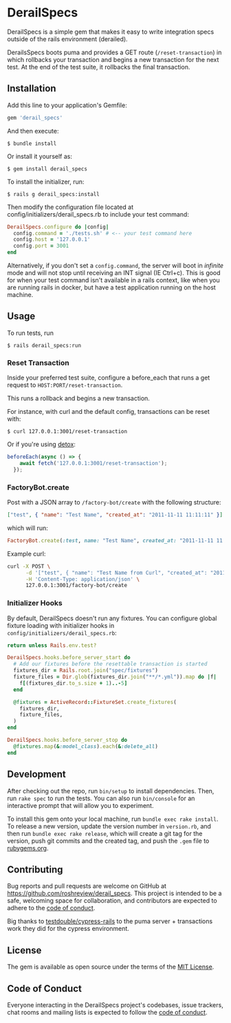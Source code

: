 # DerailSpecs

DerailSpecs is a simple gem that makes it easy to write integration specs outside
of the rails environment (derailed).

DerailsSpecs boots puma and provides a GET route (`/reset-transaction`) in which
rollbacks your transaction and begins a new transaction for the next test.
At the end of the test suite, it rollbacks the final transaction.

## Installation

Add this line to your application's Gemfile:

```ruby
gem 'derail_specs'
```

And then execute:

    $ bundle install

Or install it yourself as:

    $ gem install derail_specs

To install the initializer, run:

    $ rails g derail_specs:install

Then modify the configuration file located at config/initializers/derail_specs.rb
to include your test command:

```ruby
DerailSpecs.configure do |config|
  config.command = './tests.sh' # <-- your test command here
  config.host = '127.0.0.1'
  config.port = 3001
end
```

Alternatively, if you don't set a `config.command`, the server will boot in
*infinite* mode and will not stop until receiving an INT signal (IE Ctrl+c).
This is good for when your test command isn't available in a rails context,
like when you are running rails in docker, but have a test application running
on the host machine.

## Usage

To run tests, run

    $ rails derail_specs:run

### Reset Transaction

Inside your preferred test suite, configure a before_each that runs a get request
to `HOST:PORT/reset-transaction`.

This runs a rollback and begins a new transaction.

For instance, with curl and the default config, transactions can be reset with:

    $ curl 127.0.0.1:3001/reset-transaction

Or if you're using [detox](https://github.com/wix/Detox):

```javascript
beforeEach(async () => {
    await fetch('127.0.0.1:3001/reset-transaction');
  });
```

### FactoryBot.create

Post with a JSON array to `/factory-bot/create` with the following structure:

```JSON
["test", { "name": "Test Name", "created_at": "2011-11-11 11:11:11" }]
````

which will run:

```ruby
FactoryBot.create(:test, name: "Test Name", created_at: "2011-11-11 11:11:11")
```

Example curl:

```bash
curl -X POST \
      -d '["test", { "name": "Test Name from Curl", "created_at": "2011-11-11 11:11:11" }]' \
      -H 'Content-Type: application/json' \
      127.0.0.1:3001/factory-bot/create
```

### Initializer Hooks

By default, DerailSpecs doesn't run any fixtures. You can configure global fixture
loading with initializer hooks in `config/initializers/derail_specs.rb`:

```ruby
return unless Rails.env.test?

DerailSpecs.hooks.before_server_start do
  # Add our fixtures before the resettable transaction is started
  fixtures_dir = Rails.root.join("spec/fixtures")
  fixture_files = Dir.glob(fixtures_dir.join("**/*.yml")).map do |f|
    f[(fixtures_dir.to_s.size + 1)..-5]
  end

  @fixtures = ActiveRecord::FixtureSet.create_fixtures(
    fixtures_dir,
    fixture_files,
  )
end

DerailSpecs.hooks.before_server_stop do
  @fixtures.map(&:model_class).each(&:delete_all)
end
```


## Development

After checking out the repo, run `bin/setup` to install dependencies. Then, run `rake spec` to run the tests. You can also run `bin/console` for an interactive prompt that will allow you to experiment.

To install this gem onto your local machine, run `bundle exec rake install`. To release a new version, update the version number in `version.rb`, and then run `bundle exec rake release`, which will create a git tag for the version, push git commits and the created tag, and push the `.gem` file to [rubygems.org](https://rubygems.org).

## Contributing

Bug reports and pull requests are welcome on GitHub at https://github.com/roshreview/derail_specs. This project is intended to be a safe, welcoming space for collaboration, and contributors are expected to adhere to the [code of conduct](https://github.com/roshreview/derail_specs/blob/master/CODE_OF_CONDUCT.md).

Big thanks to [testdouble/cypress-rails](https://github.com/testdouble/cypress-rails)
to the puma server + transactions work they did for the cypress environment.

## License

The gem is available as open source under the terms of the [MIT License](https://opensource.org/licenses/MIT).

## Code of Conduct

Everyone interacting in the DerailSpecs project's codebases, issue trackers, chat rooms and mailing lists is expected to follow the [code of conduct](https://github.com/roshreview/derail_specs/blob/master/CODE_OF_CONDUCT.md).

